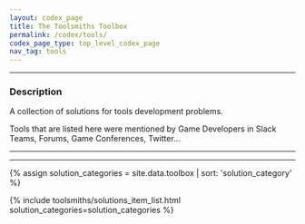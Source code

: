 ```yaml
---
layout: codex_page
title: The Toolsmiths Toolbox
permalink: /codex/tools/
codex_page_type: top_level_codex_page
nav_tag: tools
---
```


<hr>
<h3> Description </h3>
A collection of solutions for tools development problems.

Tools that are listed here were mentioned by Game Developers in Slack Teams, Forums, Game Conferences, Twitter...
<hr>
<hr>

<!-- To Edit or Add content to this page please edit the _data/toolbox.yaml file -->
{% assign solution_categories = site.data.toolbox | sort: 'solution_category' %}

{% include toolsmiths/solutions_item_list.html solution_categories=solution_categories %}